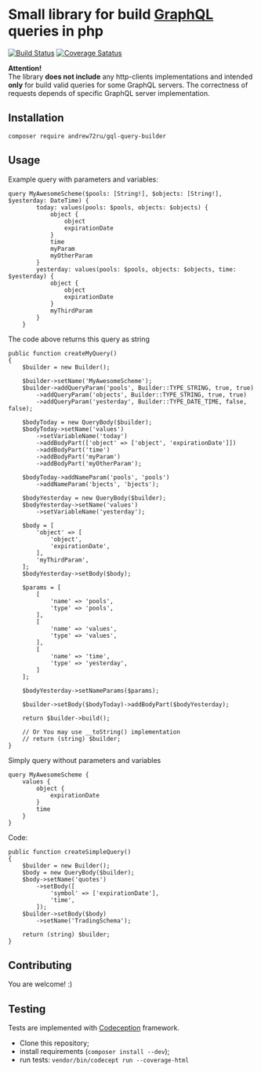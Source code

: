 Small library for build [GraphQL](http://graphql.org) queries in php
====================================================================

[![Build Status](https://travis-ci.org/andrew72ru/gql-query-builder.svg?branch=master)](https://travis-ci.org/andrew72ru/gql-query-builder)
[![Coverage Satatus](https://codecov.io/gh/andrew72ru/gql-query-builder/branch/master/graph/badge.svg)](https://codecov.io/gh/andrew72ru/gql-query-builder/branch/master)

**Attention!**  
The library **does not include** any http-clients implementations and intended **only** for build valid queries for some GraphQL servers. The correctness of requests depends of specific GraphQL server implementation. 

Installation
------------

```
composer require andrew72ru/gql-query-builder
```

Usage
-----

Example query with parameters and variables:

```
query MyAwesomeScheme($pools: [String!], $objects: [String!], $yesterday: DateTime) {
        today: values(pools: $pools, objects: $objects) {
            object {
                object
                expirationDate
            }
            time
            myParam
            myOtherParam
        }
        yesterday: values(pools: $pools, objects: $objects, time: $yesterday) {
            object {
                object
                expirationDate
            }
            myThirdParam
        }
    }
```

The code above returns this query as string

```
public function createMyQuery()
{
    $builder = new Builder();

    $builder->setName('MyAwesomeScheme');
    $builder->addQueryParam('pools', Builder::TYPE_STRING, true, true)
        ->addQueryParam('objects', Builder::TYPE_STRING, true, true)
        ->addQueryParam('yesterday', Builder::TYPE_DATE_TIME, false, false);

    $bodyToday = new QueryBody($builder);
    $bodyToday->setName('values')
        ->setVariableName('today')
        ->addBodyPart(['object' => ['object', 'expirationDate']])
        ->addBodyPart('time')
        ->addBodyPart('myParam')
        ->addBodyPart('myOtherParam');

    $bodyToday->addNameParam('pools', 'pools')
        ->addNameParam('bjects', 'bjects');

    $bodyYesterday = new QueryBody($builder);
    $bodyYesterday->setName('values')
        ->setVariableName('yesterday');

    $body = [
        'object' => [
            'object',
            'expirationDate',
        ],
        'myThirdParam',
    ];
    $bodyYesterday->setBody($body);

    $params = [
        [
            'name' => 'pools',
            'type' => 'pools',
        ],
        [
            'name' => 'values',
            'type' => 'values',
        ],
        [
            'name' => 'time',
            'type' => 'yesterday',
        ]
    ];

    $bodyYesterday->setNameParams($params);

    $builder->setBody($bodyToday)->addBodyPart($bodyYesterday);

    return $builder->build();
    
    // Or You may use __toString() implementation 
    // return (string) $builder;
}
```

Simply query without parameters and variables

```
query MyAwesomeScheme { 
    values { 
        object { 
            expirationDate 
        } 
        time 
    } 
}
```

Code:

```
public function createSimpleQuery()
{
    $builder = new Builder();
    $body = new QueryBody($builder);
    $body->setName('quotes')
        ->setBody([
            'symbol' => ['expirationDate'],
            'time',
        ]);
    $builder->setBody($body)
        ->setName('TradingSchema');
        
    return (string) $builder;
}
```

Contributing
------------

You are welcome! :)

Testing
-------

Tests are implemented with [Codeception](https://codeception.com) framework.

- Clone this repository;
- install requirements (`composer install --dev`);
- run tests: `vendor/bin/codecept run --coverage-html`
